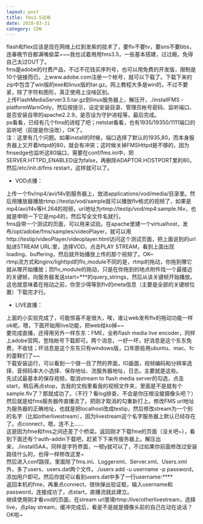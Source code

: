 ```yaml
---    
layout: post    
title: fms3.5试用    
date: 2010-03-21    
category: CDN
---    
```

    
flash和flex应该是现在网络上红到发紫的技术了，要flv不要tv，要sns不要bbs，连春晚节目都满嘴偷菜~~~我也试着用用fms3.5，一些基本搭建，过过瘾，免得自己太过OUT了。    
fms是adobe的付费产品，不过不花钱买序列号，也可以用免费的开发版，限制是10个链接而已。上www.adobe.com注册一个帐号，就可以下载了。下载下来的zip中包含了win版的exe和linux版的tar.gz。网上教程大多是win的，不过不要紧，除了字符和图形，真正使用上没啥区别。    
上传FlashMediaServer3.5.tar.gz到linux服务器上，解压开，./installFMS -platformWarnOnly，然后按提示，设定安装目录、管理员帐号密码、监听端口、是否安装自带的apache2.2.9，是否设为守护进程等，最后完成。    
ps看看，已经有几个fms的进程了吧；netstat看看，也有1935/19350/1111端口的监听吧（前提是你没改），OK了。    
注：这里有几个问题。如果install的时候，端口选择了默认的1935,80，而本身服务器上又开着httpd的80，就会有冲突；这时候关掉FMSHttpd是不够的，因为fmsedge也监听这80端口，需要在conf/fms.ini中，把SERVER.HTTPD_ENABLED设为false，再删除ADAPTOR.HOSTPORT里的80，然后/etc/init.d/fms restart，这样就可以了。    

* VOD点播：    

上传一个flv/mp4/avi/f4v到服务器上，放进applications/vod/media/目录里。然后用播放器播放rtmp://testip/vod/sample就可以播放flv格式的视频了，如果是mp4/avi/f4v等H.264的视频，uri地址为rtmp://testip/vod/mp4:sample.f4v，也就是申明一下它是mp4的，然后写全文件名就行。    
fms自带一个测试的页面，可以用来试验。在apache里建一个virtualhost，发布/opt/adobe/fms/samples/videoPlayer，就可以用http://testip/videoPlayer/videoplayer.html访问这个测试页面，把上面说到的url贴进STREAM URL:里，选择VOD，点击PLAY STREAM，看到上面出现loading、buffering，然后就开始播放上传的那个视频了。OK~    
rtmp流方式和nginx/lighttpd的flv_module不同的是，rtmp的拖动，你拖到哪它就从哪开始播放；而flv_module的拖动，只是在你拖到的地点附件找一个最接近的关键帧，向服务器发送start=***的query_strings，然后从该关键帧开始播放。这也就意味着在拖动之前，你至少得等到flv的meta信息（主要是全部的关键帧位置）下载完才行。    

* LIVE直播：    

上面的小实验完成了，可能惊喜不是很大，唉，谁让web发布flv的拖动功能一样ok呢。嗯，下面开始用live功能，把web给ko掉~~    
要完成直播，还得用另外一样东东：FME，全称flash media live encoder，同样上adobe官网，登陆帐号下载即可。两个消息，一好一坏，好消息是这个东东免费，不收钱；坏消息是这个东东只有windows版，口年那些用ubuntu、mac、fc的童鞋们了~~    
下载安装运行，可以看到一个很一目了然的界面，IO画面，视频编码和分辨率选择、音频码率大小选择、保存地址、流服务器地址，日志。主要就是这些。    
先试试最基本的保存视频，取消stream to flash media server的勾选，点击start，稍后再点stop，去我的文档里看我的视频文件夹，里面是不是就有个sample.flv了？那就成功了。（不行？看log排查，不会是你压根没接摄像头吧？）    
然后就是给fms服务器传直播流了。把刚才取消的勾重新打上。修改FMS url地址为服务器的正确地址，也就是把localhost改成testip，然后修改stream为一个别的名字（比如otherlivestream），因为livestream这个名字服务器上默认已经存在了。点connect，嗯，连不上……    
这是因为fme和fms之间还差了个桥梁。返回刚才下载fme的页面（没关吧~），看到下面还有个auth-addin下载吧，赶紧下下来传服务器上。解压出来，./installSAA，同样是字符界面，一顿y就可以了，不过如果你前面修改过安装路径什么的，也得一样修改这里~    
然后进入conf路径，里面除了fms.ini、Loggerxml、Server.xml、Users.xml外，多了users、users.dat两个文件。./users add -u username -p password，添加用户即可。然后你就可以看到users.dat中多了一行username:****    
返回本机的fme，再重点connect，很快弹出验证框，输入username和password，连接成功了，点start，直播流就此建立。    
继续使用刚才看vod的页面，在stream url里填rtmp:/live/otherlivestream，选择live，点play stream，缓冲完成后，看是不是就是摄像头前的自己在动在说话？OK啦~    
    
